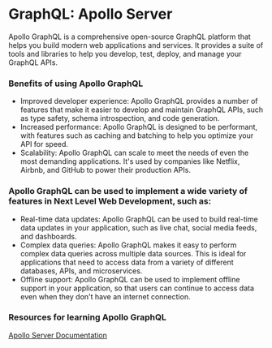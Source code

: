 # GraphQL: Apollo Server

Apollo GraphQL is a comprehensive open-source GraphQL platform that helps you build modern web applications and services. It provides a suite of tools and libraries to help you develop, test, deploy, and manage your GraphQL APIs.

### Benefits of using Apollo GraphQL

- Improved developer experience: Apollo GraphQL provides a number of features that make it easier to develop and maintain GraphQL APIs, such as type safety, schema introspection, and code generation.
- Increased performance: Apollo GraphQL is designed to be performant, with features such as caching and batching to help you optimize your API for speed.
- Scalability: Apollo GraphQL can scale to meet the needs of even the most demanding applications. It's used by companies like Netflix, Airbnb, and GitHub to power their production APIs.

### Apollo GraphQL can be used to implement a wide variety of features in Next Level Web Development, such as:

- Real-time data updates: Apollo GraphQL can be used to build real-time data updates in your application, such as live chat, social media feeds, and dashboards.
- Complex data queries: Apollo GraphQL makes it easy to perform complex data queries across multiple data sources. This is ideal for applications that need to access data from a variety of different databases, APIs, and microservices.
- Offline support: Apollo GraphQL can be used to implement offline support in your application, so that users can continue to access data even when they don't have an internet connection.


### Resources for learning Apollo GraphQL
[Apollo Server Documentation](https://www.apollographql.com/docs/apollo-server/)


